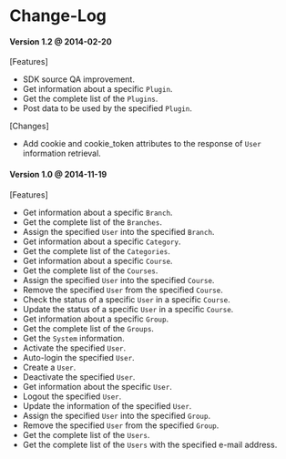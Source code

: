 Change-Log
==========
#### Version 1.2 @ 2014-02-20
[Features]
+ SDK source QA improvement.
+ Get information about a specific `Plugin`.
+ Get the complete list of the `Plugins`.
+ Post data to be used by the specified `Plugin`.

[Changes]
+ Add cookie and cookie_token attributes to the response of `User` information retrieval.


#### Version 1.0 @ 2014-11-19
[Features]
+ Get information about a specific `Branch`.
+ Get the complete list of the `Branches`.
+ Assign the specified `User` into the specified `Branch`.
+ Get information about a specific `Category`.
+ Get the complete list of the `Categories`.
+ Get information about a specific `Course`.
+ Get the complete list of the `Courses`.
+ Assign the specified `User` into the specified `Course`.
+ Remove the specified `User` from the specified `Course`.
+ Check the status of a specific `User` in a specific `Course`.
+ Update the status of a specific `User` in a specific `Course`.
+ Get information about a specific `Group`.
+ Get the complete list of the `Groups`.
+ Get the `System` information.
+ Activate the specified `User`.
+ Auto-login the specified `User`.
+ Create a `User`.
+ Deactivate the specified `User`.
+ Get information about the specific `User`.
+ Logout the specified `User`.
+ Update the information of the specified `User`.
+ Assign the specified `User` into the specified `Group`.
+ Remove the specified `User` from the specified `Group`.
+ Get the complete list of the `Users`.
+ Get the complete list of the `Users` with the specified e-mail address.
